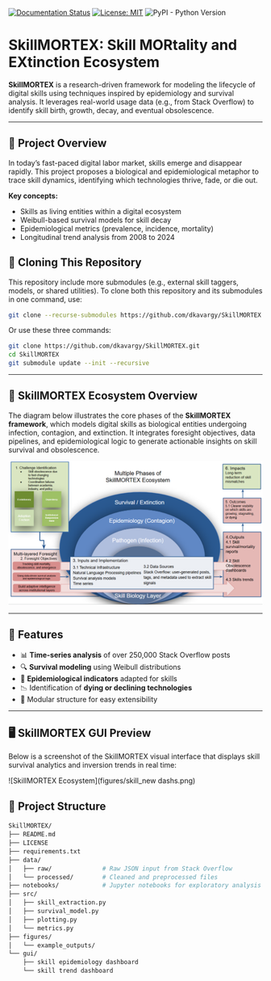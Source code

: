 [![Documentation Status](https://readthedocs.org/projects/tsfel/badge/?version=latest)](https://tsfel.readthedocs.io/en/latest/?badge=latest) [![License: MIT](https://img.shields.io/badge/License-MIT-yellow.svg)](https://opensource.org/licenses/MIT) ![PyPI - Python Version](https://img.shields.io/pypi/pyversions/tsfel)


# SkillMORTEX: Skill MORtality and EXtinction Ecosystem

**SkillMORTEX** is a research-driven framework for modeling the lifecycle of digital skills using techniques inspired by epidemiology and survival analysis. It leverages real-world usage data (e.g., from Stack Overflow) to identify skill birth, growth, decay, and eventual obsolescence.

---

## 📌 Project Overview

In today’s fast-paced digital labor market, skills emerge and disappear rapidly. This project proposes a biological and epidemiological metaphor to trace skill dynamics, identifying which technologies thrive, fade, or die out.

**Key concepts:**
- Skills as living entities within a digital ecosystem
- Weibull-based survival models for skill decay
- Epidemiological metrics (prevalence, incidence, mortality)
- Longitudinal trend analysis from 2008 to 2024

## 🔄 Cloning This Repository

This repository include more submodules (e.g., external skill taggers, models, or shared utilities). To clone both this repository and its submodules in one command, use:

```bash
git clone --recurse-submodules https://github.com/dkavargy/SkillMORTEX.git
```
Or use these three commands:

```bash
git clone https://github.com/dkavargy/SkillMORTEX.git
cd SkillMORTEX
git submodule update --init --recursive
```

---
## 🧠 SkillMORTEX Ecosystem Overview

The diagram below illustrates the core phases of the **SkillMORTEX framework**, which models digital skills as biological entities undergoing infection, contagion, and extinction. It integrates foresight objectives, data pipelines, and epidemiological logic to generate actionable insights on skill survival and obsolescence.

![SkillMORTEX Ecosystem](figures/ecoss.png)

---

## 🧪 Features

- 📊 **Time-series analysis** of over 250,000 Stack Overflow posts
- 🔍 **Survival modeling** using Weibull distributions
- 🦠 **Epidemiological indicators** adapted for skills
- 📉 Identification of **dying or declining technologies**
- 📁 Modular structure for easy extensibility

---

## 🖥️ SkillMORTEX GUI Preview

Below is a screenshot of the SkillMORTEX visual interface that displays skill survival analytics and inversion trends in real time:

![SkillMORTEX Ecosystem](figures/skill_new dashs.png)


## 📁 Project Structure

```bash
SkillMORTEX/
├── README.md
├── LICENSE
├── requirements.txt
├── data/
│   ├── raw/              # Raw JSON input from Stack Overflow
│   └── processed/        # Cleaned and preprocessed files
├── notebooks/            # Jupyter notebooks for exploratory analysis
├── src/
│   ├── skill_extraction.py
│   ├── survival_model.py
│   ├── plotting.py
│   └── metrics.py
├── figures/
│   └── example_outputs/
└── gui/
    ├── skill epidemiology dashboard
    └── skill trend dashboard
